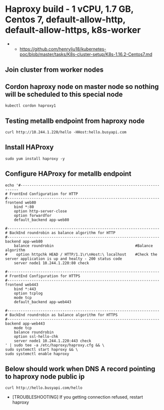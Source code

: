 # Haproxy build - 1 vCPU, 1.7 GB, Centos 7, default-allow-http, default-allow-https, k8s-worker
* * https://github.com/henryliu18/kubernetes-poc/blob/master/tasks/K8s-cluster-setup/K8s-1.16.2-Centos7.md

## Join cluster from worker nodes

## Cordon haproxy node on master node so nothing will be scheduled to this special node
```kubectl cordon haproxy1```

## Testing metallb endpoint from haproxy node
```curl http://10.244.1.220/hello -HHost:hello.busyapi.com```

## Install HAProxy
```sudo yum install haproxy -y```

## Configure HAProxy for metallb endpoint
```
echo '#---------------------------------------------------------------------
# FrontEnd Configuration for HTTP
#---------------------------------------------------------------------
frontend web80
    bind *:80
    option http-server-close
    option forwardfor
    default_backend app-web80

#---------------------------------------------------------------------
# BackEnd roundrobin as balance algorithm for HTTP
#---------------------------------------------------------------------
backend app-web80
    balance roundrobin                                     #Balance algorithm
#    option httpchk HEAD / HTTP/1.1\r\nHost:\ localhost    #Check the server application is up and healty - 200 status code
    server node1 10.244.1.220:80 check

#---------------------------------------------------------------------
# FrontEnd Configuration for HTTPS
#---------------------------------------------------------------------
frontend web443
    bind *:443
    option tcplog
    mode tcp
    default_backend app-web443

#---------------------------------------------------------------------
# BackEnd roundrobin as balance algorithm for HTTPS
#---------------------------------------------------------------------
backend app-web443
    mode tcp
    balance roundrobin
    option ssl-hello-chk
    server node1 10.244.1.220:443 check
' | sudo tee -a /etc/haproxy/haproxy.cfg && \
sudo systemctl start haproxy && \
sudo systemctl enable haproxy
```

## Below should work when DNS A record pointing to haproxy node public ip
```curl http://hello.busyapi.com/hello```
* [TROUBLESHOOTING] If you getting connection refused, restart haproxy
